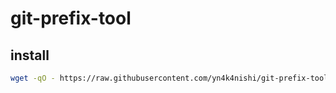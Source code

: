 # git-prefix-tool

## install
```bash
wget -qO - https://raw.githubusercontent.com/yn4k4nishi/git-prefix-tool/dev/install.sh | bash
```
